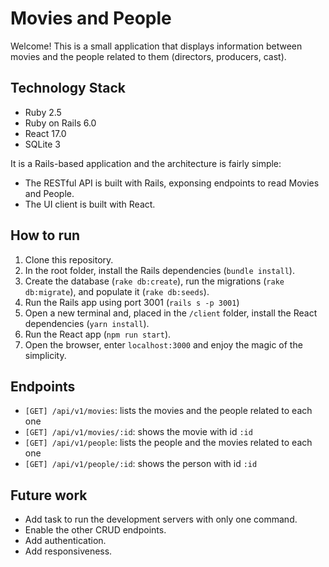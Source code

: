# Movies and People

Welcome! This is a small application that displays information between movies and the people related to them (directors, producers, cast).

## Technology Stack

* Ruby 2.5
* Ruby on Rails 6.0
* React 17.0
* SQLite 3

It is a Rails-based application and the architecture is fairly simple:
* The RESTful API is built with Rails, exponsing endpoints to read Movies and People.
* The UI client is built with React.

## How to run

1. Clone this repository.
2. In the root folder, install the Rails dependencies (`bundle install`).
3. Create the database (`rake db:create`), run the migrations (`rake db:migrate`), and populate it (`rake db:seeds`).
4. Run the Rails app using port 3001 (`rails s -p 3001`)
5. Open a new terminal and, placed in the `/client` folder, install the React dependencies (`yarn install`).
6. Run the React app (`npm run start`).
7. Open the browser, enter `localhost:3000` and enjoy the magic of the simplicity.

## Endpoints

* `[GET] /api/v1/movies`:     lists the movies and the people related to each one
* `[GET] /api/v1/movies/:id`: shows the movie with id `:id`
* `[GET] /api/v1/people`:     lists the people and the movies related to each one
* `[GET] /api/v1/people/:id`: shows the person with id `:id`

## Future work

* Add task to run the development servers with only one command.
* Enable the other CRUD endpoints.
* Add authentication.
* Add responsiveness.

